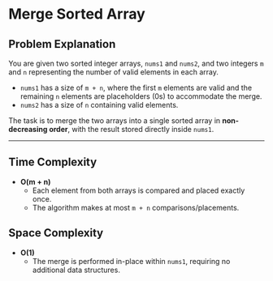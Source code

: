 # Merge Sorted Array

## Problem Explanation
You are given two sorted integer arrays, `nums1` and `nums2`, and two integers `m` and `n` representing the number of valid elements in each array.  
- `nums1` has a size of `m + n`, where the first `m` elements are valid and the remaining `n` elements are placeholders (0s) to accommodate the merge.  
- `nums2` has a size of `n` containing valid elements.  

The task is to merge the two arrays into a single sorted array in **non-decreasing order**, with the result stored directly inside `nums1`.

---

## Time Complexity
- **O(m + n)**  
  - Each element from both arrays is compared and placed exactly once.
  - The algorithm makes at most `m + n` comparisons/placements.

## Space Complexity
- **O(1)**  
  - The merge is performed in-place within `nums1`, requiring no additional data structures.
